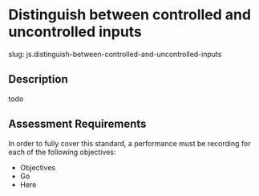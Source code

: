 # Distinguish between controlled and uncontrolled inputs

slug: js.distinguish-between-controlled-and-uncontrolled-inputs

## Description
todo

## Assessment Requirements
In order to fully cover this standard, a performance must be recording for each of the following objectives:

- Objectives
- Go
- Here